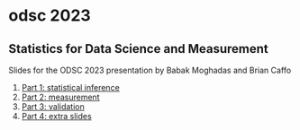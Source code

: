 # odsc 2023
## Statistics for Data Science and Measurement

Slides for the ODSC 2023 presentation by Babak Moghadas and Brian Caffo

1. [Part 1: statistical inference](https://smart-stats.github.io/odsc_2023/part_1_pyglide.html#/)
2. [Part 2: measurement](https://smart-stats.github.io/odsc_2023/part_2_pyglide.html#/)
3. [Part 3: validation](https://smart-stats.github.io/odsc_2023/part_3_pyglide.html#/)
4. [Part 4: extra slides](https://docs.google.com/presentation/d/1TmDOlp9I8cLnIBt9vU_AsEAogUlxzvGbGjKmSFMP_Oo/edit?usp=sharing)
